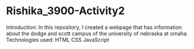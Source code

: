 # Rishika_3900-Activity2
Introduction:
In this repository, I created a webpage that has information about the dodge and scott campus of the university of nebraska at omaha.
Technologies used: 
HTML
CSS
JavaScript

